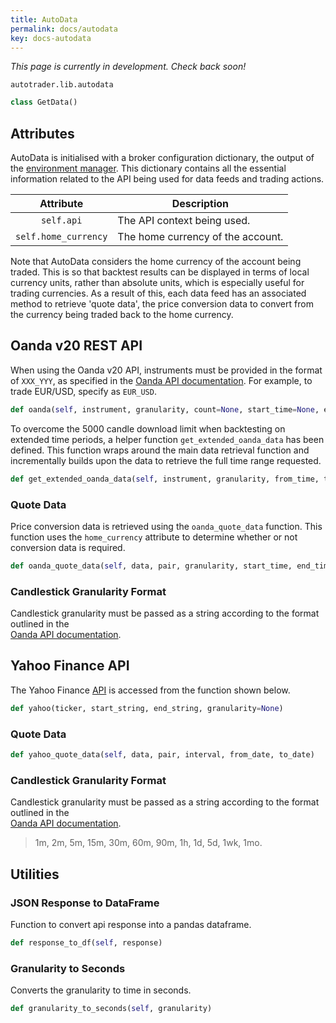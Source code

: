 ```yaml
---
title: AutoData
permalink: docs/autodata
key: docs-autodata
---
```



*This page is currently in development. Check back soon!*


`autotrader.lib.autodata`

```python
class GetData()
```

## Attributes
AutoData is initialised with a broker configuration dictionary, the output of the [environment manager](environment-manager). This dictionary
contains all the essential information related to the API being used for data feeds and trading actions.


|           Attribute        | Description                                                                          |
| :------------------------: | -------------------------------------------------------------------------------------------------- |
|   `self.api` | The API context being used. |
| `self.home_currency` | The home currency of the account. |


Note that AutoData considers the home currency of the account being traded. This is so that backtest results can be displayed in terms of local
currency units, rather than absolute units, which is especially useful for trading currencies. As a result of this, each data feed has an associated
method to retrieve 'quote data', the price conversion data to convert from the currency being traded back to the home currency. 


## Oanda v20 REST API

When using the Oanda v20 API, instruments must be provided in the format of `XXX_YYY`, 
as specified in the [Oanda API documentation](https://developer.oanda.com/rest-live-v20/primitives-df/#InstrumentName). 
For example, to trade EUR/USD, specify as `EUR_USD`.

```python
def oanda(self, instrument, granularity, count=None, start_time=None, end_time=None)
```

To overcome the 5000 candle download limit when backtesting on extended time periods, a helper function `get_extended_oanda_data` has
been defined. This function wraps around the main data retrieval function and incrementally builds upon the data to retrieve the
full time range requested.

```py
def get_extended_oanda_data(self, instrument, granularity, from_time, to_time)
```



### Quote Data
Price conversion data is retrieved using the `oanda_quote_data` function. This function uses the `home_currency` attribute to 
determine whether or not conversion data is required.

```py
def oanda_quote_data(self, data, pair, granularity, start_time, end_time)
```


### Candlestick Granularity Format

Candlestick granularity must be passed as a string according to the format outlined in the  
[Oanda API documentation](https://developer.oanda.com/rest-live-v20/instrument-df/).








## Yahoo Finance API
The Yahoo Finance [API](https://pypi.org/project/yfinance/) is accessed from the function shown below.

```python
def yahoo(ticker, start_string, end_string, granularity=None)
```


### Quote Data
```py
def yahoo_quote_data(self, data, pair, interval, from_date, to_date)
```


### Candlestick Granularity Format

Candlestick granularity must be passed as a string according to the format outlined in the  
[Oanda API documentation](https://developer.oanda.com/rest-live-v20/instrument-df/).

> 1m, 2m, 5m, 15m, 30m, 60m, 90m, 1h, 1d, 5d, 1wk, 1mo.





## Utilities

### JSON Response to DataFrame
Function to convert api response into a pandas dataframe.

```py
def response_to_df(self, response)
```



### Granularity to Seconds
Converts the granularity to time in seconds.

```py
def granularity_to_seconds(self, granularity)
```